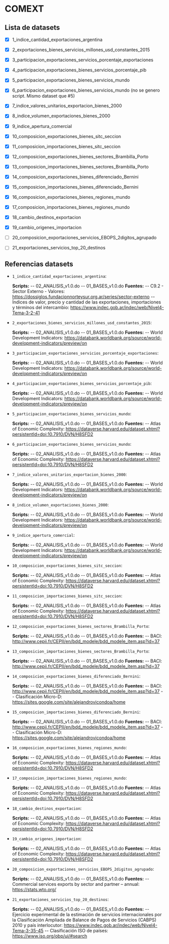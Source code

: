 # COMEXT

## Lista de datasets


- [X] 1_indice_cantidad_exportaciones_argentina
- [X] 2_exportaciones_bienes_servicios_millones_usd_constantes_2015
- [X] 3_participacion_exportaciones_servicios_porcentaje_exportaciones
- [X] 4_participacion_exportaciones_bienes_servicios_porcentaje_pib
- [X] 5_participacion_exportaciones_bienes_servicios_mundo
- [X] 6_participacion_exportaciones_bienes_servicios_mundo (no se genero script. Mismo dataset que #5)
- [X] 7_indice_valores_unitarios_exportacion_bienes_2000
- [X] 8_indice_volumen_exportaciones_bienes_2000
- [X] 9_indice_apertura_comercial
- [X] 10_composicion_exportaciones_bienes_sitc_seccion
- [X] 11_composicion_importaciones_bienes_sitc_seccion
- [X] 12_composicion_exportaciones_bienes_sectores_Brambilla_Porto
- [X] 13_composicion_importaciones_bienes_sectores_Brambilla_Porto
- [X] 14_composicion_exportaciones_bienes_diferenciado_Bernini
- [X] 15_composicion_importaciones_bienes_diferenciado_Bernini
- [X] 16_composicion_exportaciones_bienes_regiones_mundo
- [X] 17_composicion_importaciones_bienes_regiones_mundo
- [X] 18_cambio_destinos_exportacion
- [X] 19_cambio_origenes_importacion
- [ ] 20_composicion_exportaciones_servicios_EBOPS_2digitos_agrupado
- [ ] 21_exportaciones_servicios_top_20_destinos


## Referencias datasets



- `1_indice_cantidad_exportaciones_argentina`:

  **Scripts:**
-- 02_ANALISIS_v1.0.do
-- 01_BASES_v1.0.do
  **Fuentes:**
-- C9.2 - Sector Externo - Valores: https://dossiglos.fundacionnorteysur.org.ar/series/sector-externo
-- Índices de valor, precio y cantidad de las exportaciones, importaciones y términos del intercambio: https://www.indec.gob.ar/indec/web/Nivel4-Tema-3-2-41

- `2_exportaciones_bienes_servicios_millones_usd_constantes_2015`:

  **Scripts:**
-- 02_ANALISIS_v1.0.do
-- 01_BASES_v1.0.do
  **Fuentes:**
-- World Development Indicators: https://databank.worldbank.org/source/world-development-indicators/preview/on

- `3_participacion_exportaciones_servicios_porcentaje_exportaciones`:

  **Scripts:**
-- 02_ANALISIS_v1.0.do
-- 01_BASES_v1.0.do
  **Fuentes:**
-- World Development Indicators: https://databank.worldbank.org/source/world-development-indicators/preview/on

- `4_participacion_exportaciones_bienes_servicios_porcentaje_pib`:

  **Scripts:**
-- 02_ANALISIS_v1.0.do
-- 01_BASES_v1.0.do
  **Fuentes:**
-- World Development Indicators: https://databank.worldbank.org/source/world-development-indicators/preview/on

- `5_participacion_exportaciones_bienes_servicios_mundo`:

  **Scripts:**
-- 02_ANALISIS_v1.0.do
-- 01_BASES_v1.0.do
  **Fuentes:**
-- Atlas of Economic Complexity: https://dataverse.harvard.edu/dataset.xhtml?persistentId=doi:10.7910/DVN/H8SFD2

- `6_participacion_exportaciones_bienes_servicios_mundo`:

  **Scripts:**
-- 02_ANALISIS_v1.0.do
-- 01_BASES_v1.0.do
  **Fuentes:**
-- Atlas of Economic Complexity: https://dataverse.harvard.edu/dataset.xhtml?persistentId=doi:10.7910/DVN/H8SFD2

- `7_indice_valores_unitarios_exportacion_bienes_2000`:

  **Scripts:**
-- 02_ANALISIS_v1.0.do
-- 01_BASES_v1.0.do
  **Fuentes:**
-- World Development Indicators: https://databank.worldbank.org/source/world-development-indicators/preview/on

- `8_indice_volumen_exportaciones_bienes_2000`:

  **Scripts:**
-- 02_ANALISIS_v1.0.do
-- 01_BASES_v1.0.do
  **Fuentes:**
-- World Development Indicators: https://databank.worldbank.org/source/world-development-indicators/preview/on

- `9_indice_apertura_comercial`:

  **Scripts:**
-- 02_ANALISIS_v1.0.do
-- 01_BASES_v1.0.do
  **Fuentes:**
-- World Development Indicators: https://databank.worldbank.org/source/world-development-indicators/preview/on

- `10_composicion_exportaciones_bienes_sitc_seccion`:

  **Scripts:**
-- 02_ANALISIS_v1.0.do
-- 01_BASES_v1.0.do
  **Fuentes:**
-- Atlas of Economic Complexity: https://dataverse.harvard.edu/dataset.xhtml?persistentId=doi:10.7910/DVN/H8SFD2

- `11_composicion_importaciones_bienes_sitc_seccion`:

  **Scripts:**
-- 02_ANALISIS_v1.0.do
-- 01_BASES_v1.0.do
  **Fuentes:**
-- Atlas of Economic Complexity: https://dataverse.harvard.edu/dataset.xhtml?persistentId=doi:10.7910/DVN/H8SFD2

- `12_composicion_exportaciones_bienes_sectores_Brambilla_Porto`:

  **Scripts:**
-- 02_ANALISIS_v1.0.do
-- 01_BASES_v1.0.do
  **Fuentes:**
-- BACI: http://www.cepii.fr/CEPII/en/bdd_modele/bdd_modele_item.asp?id=37

- `13_composicion_importaciones_bienes_sectores_Brambilla_Porto`:

  **Scripts:**
-- 02_ANALISIS_v1.0.do
-- 01_BASES_v1.0.do
  **Fuentes:**
-- BACI: http://www.cepii.fr/CEPII/en/bdd_modele/bdd_modele_item.asp?id=37

- `14_composicion_exportaciones_bienes_diferenciado_Bernini`:

  **Scripts:**
-- 02_ANALISIS_v1.0.do
-- 01_BASES_v1.0.do
  **Fuentes:**
-- BACI: http://www.cepii.fr/CEPII/en/bdd_modele/bdd_modele_item.asp?id=37
-- Clasificación Micro-D: https://sites.google.com/site/alejandrovicondoa/home

- `15_composicion_importaciones_bienes_diferenciado_Bernini`:

  **Scripts:**
-- 02_ANALISIS_v1.0.do
-- 01_BASES_v1.0.do
  **Fuentes:**
-- BACI: http://www.cepii.fr/CEPII/en/bdd_modele/bdd_modele_item.asp?id=37
-- Clasificación Micro-D: https://sites.google.com/site/alejandrovicondoa/home

- `16_composicion_exportaciones_bienes_regiones_mundo`:

  **Scripts:**
-- 02_ANALISIS_v1.0.do
-- 01_BASES_v1.0.do
  **Fuentes:**
-- Atlas of Economic Complexity: https://dataverse.harvard.edu/dataset.xhtml?persistentId=doi:10.7910/DVN/H8SFD2

- `17_composicion_importaciones_bienes_regiones_mundo`:

  **Scripts:**
-- 02_ANALISIS_v1.0.do
-- 01_BASES_v1.0.do
  **Fuentes:**
-- Atlas of Economic Complexity: https://dataverse.harvard.edu/dataset.xhtml?persistentId=doi:10.7910/DVN/H8SFD2

- `18_cambio_destinos_exportacion`:

  **Scripts:**
-- 02_ANALISIS_v1.0.do
-- 01_BASES_v1.0.do
  **Fuentes:**
-- Atlas of Economic Complexity: https://dataverse.harvard.edu/dataset.xhtml?persistentId=doi:10.7910/DVN/H8SFD2

- `19_cambio_origenes_importacion`:

  **Scripts:**
-- 02_ANALISIS_v1.0.do
-- 01_BASES_v1.0.do
  **Fuentes:**
-- Atlas of Economic Complexity: https://dataverse.harvard.edu/dataset.xhtml?persistentId=doi:10.7910/DVN/H8SFD2

- `20_composicion_exportaciones_servicios_EBOPS_2digitos_agrupado`:

  **Scripts:**
-- 02_ANALISIS_v1.0.do
-- 01_BASES_v1.0.do
  **Fuentes:**
-- Commercial services exports by sector and partner – annual: https://stats.wto.org/

- `21_exportaciones_servicios_top_20_destinos`:

  **Scripts:**
-- 02_ANALISIS_v1.0.do
-- 01_BASES_v1.0.do
  **Fuentes:**
-- Ejercicio experimental de la estimación de servicios internacionales por la Clasificación Ampliada de Balance de Pagos de Servicios (CABPS) 2010 y país interlocutor: https://www.indec.gob.ar/indec/web/Nivel4-Tema-3-35-45
-- Clasificación ISO de países: https://www.iso.org/obp/ui/#search
